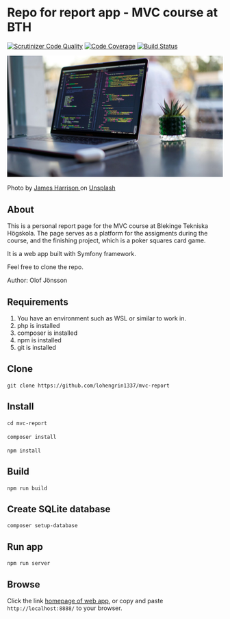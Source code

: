 # Repo for report app - MVC course at BTH

[![Scrutinizer Code Quality](https://scrutinizer-ci.com/g/lohengrin1337/mvc-report/badges/quality-score.png?b=main)](https://scrutinizer-ci.com/g/lohengrin1337/mvc-report/?branch=main)
[![Code Coverage](https://scrutinizer-ci.com/g/lohengrin1337/mvc-report/badges/coverage.png?b=main)](https://scrutinizer-ci.com/g/lohengrin1337/mvc-report/?branch=main)
[![Build Status](https://scrutinizer-ci.com/g/lohengrin1337/mvc-report/badges/build.png?b=main)](https://scrutinizer-ci.com/g/lohengrin1337/mvc-report/build-status/main)

![An image of a laptop](.img/readme.jpg)

<p>
    Photo by 
    <a href="https://unsplash.com/@jstrippa?utm_content=creditCopyText&utm_medium=referral&utm_source=unsplash">
        James Harrison
    </a>
    on 
    <a href="https://unsplash.com/photos/black-laptop-computer-turned-on-on-table-vpOeXr5wmR4?utm_content=creditCopyText&utm_medium=referral&utm_source=unsplash">
        Unsplash
    </a>
</p>


## About
This is a personal report page for the MVC course at Blekinge Tekniska Högskola. The page serves as a platform for the assigments during the course, and the finishing project, which is a poker squares card game.

It is a web app built with Symfony framework.

Feel free to clone the repo.

Author: Olof Jönsson


## Requirements

1. You have an environment such as WSL or similar to work in.
2. php is installed
3. composer is installed
4. npm is installed
5. git is installed


## Clone

```
git clone https://github.com/lohengrin1337/mvc-report
```


## Install

```
cd mvc-report

composer install

npm install
```


## Build

```
npm run build
```

## Create SQLite database

```
composer setup-database
```


## Run app

```
npm run server
```


## Browse

Click the link [homepage of web app](http://localhost:8888/), or copy and paste `http://localhost:8888/` to your browser.